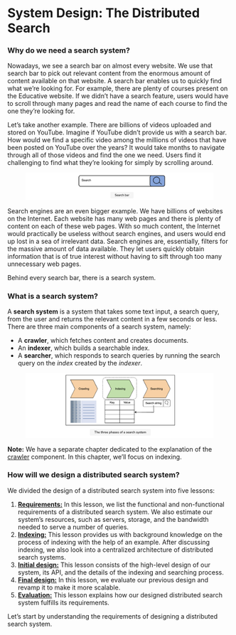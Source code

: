 # System Design: The Distributed Search

### Why do we need a search system? <a href="#why-do-we-need-a-search-system-0" id="why-do-we-need-a-search-system-0"></a>

Nowadays, we see a search bar on almost every website. We use that search bar to pick out relevant content from the enormous amount of content available on that website. A search bar enables us to quickly find what we’re looking for. For example, there are plenty of courses present on the Educative website. If we didn’t have a search feature, users would have to scroll through many pages and read the name of each course to find the one they’re looking for.

Let’s take another example. There are billions of videos uploaded and stored on YouTube. Imagine if YouTube didn’t provide us with a search bar. How would we find a specific video among the millions of videos that have been posted on YouTube over the years? It would take months to navigate through all of those videos and find the one we need. Users find it challenging to find what they’re looking for simply by scrolling around.

<figure><img src="../.gitbook/assets/Screenshot 2023-09-03 at 2.10.11 AM.png" alt=""><figcaption></figcaption></figure>

Search engines are an even bigger example. We have billions of websites on the Internet. Each website has many web pages and there is plenty of content on each of these web pages. With so much content, the Internet would practically be useless without search engines, and users would end up lost in a sea of irrelevant data. Search engines are, essentially, filters for the massive amount of data available. They let users quickly obtain information that is of true interest without having to sift through too many unnecessary web pages.

Behind every search bar, there is a search system.

### What is a search system? <a href="#what-is-a-search-system-0" id="what-is-a-search-system-0"></a>

A **search system** is a system that takes some text input, a search query, from the user and returns the relevant content in a few seconds or less. There are three main components of a search system, namely:

* A **crawler**, which fetches content and creates documents.
* An **indexer**, which builds a searchable index.
* A **searcher**, which responds to search queries by running the search query on the _index_ created by the _indexer_.

<figure><img src="../.gitbook/assets/Screenshot 2023-09-03 at 2.10.35 AM.png" alt=""><figcaption></figcaption></figure>

**Note:** We have a separate chapter dedicated to the explanation of the [crawler](../design-a-web-crawler/system-design-web-crawler.md) component. In this chapter, we’ll focus on indexing.

### How will we design a distributed search system? <a href="#how-will-we-design-a-distributed-search-system-0" id="how-will-we-design-a-distributed-search-system-0"></a>

We divided the design of a distributed search system into five lessons:

1. [**Requirements:**](requirements-of-a-distributed-search-systems-design.md) In this lesson, we list the functional and non-functional requirements of a distributed search system. We also estimate our system’s resources, such as servers, storage, and the bandwidth needed to serve a number of queries.
2. [**Indexing:**](indexing-in-a-distributed-search.md) This lesson provides us with background knowledge on the process of indexing with the help of an example. After discussing indexing, we also look into a centralized architecture of distributed search systems.
3. [**Initial design:**](design-of-a-distributed-search.md) This lesson consists of the high-level design of our system, its API, and the details of the indexing and searching process.
4. [**Final design:**](scaling-search-and-indexing.md) In this lesson, we evaluate our previous design and revamp it to make it more scalable.
5. [**Evaluation:**](evaluation-of-a-distributed-searchs-design.md) This lesson explains how our designed distributed search system fulfills its requirements.

Let’s start by understanding the requirements of designing a distributed search system.
